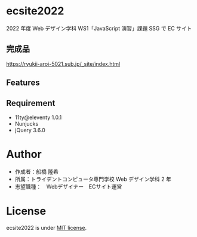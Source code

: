 # ecsite2022

<!-- 初期データは削除します。 -->

2022 年度 Web デザイン学科 WS1「JavaScript 演習」課題 SSG で EC サイト

## 完成品
https://ryukii-aroi-5021.sub.jp/_site/index.html

## Features

<!-- セールスポイントや差別化などを説明する。-->

## Requirement

- 11ty@eleventy 1.0.1
- Nunjucks
- jQuery 3.6.0

# Author

- 作成者：船橋 隆希
- 所属：トライデントコンピュータ専門学校 Web デザイン学科 2 年
- 志望職種：　Webデザイナー　ECサイト運営

# License

ecsite2022 is under [MIT license](https://en.wikipedia.org/wiki/MIT_License).
